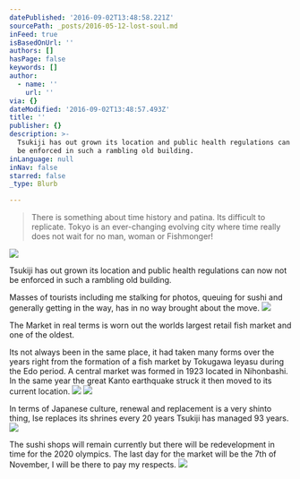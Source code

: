 ```yaml
---
datePublished: '2016-09-02T13:48:58.221Z'
sourcePath: _posts/2016-05-12-lost-soul.md
inFeed: true
isBasedOnUrl: ''
authors: []
hasPage: false
keywords: []
author:
  - name: ''
    url: ''
via: {}
dateModified: '2016-09-02T13:48:57.493Z'
title: ''
publisher: {}
description: >-
  Tsukiji has out grown its location and public health regulations can now not
  be enforced in such a rambling old building.
inLanguage: null
inNav: false
starred: false
_type: Blurb

---
```

> There is something about time history and patina. Its difficult to replicate. Tokyo is an ever-changing evolving city where time really does not wait for no man, woman or Fishmonger!

![](https://s3-us-west-2.amazonaws.com/the-grid-img/p/7fbe217e3d4aad7de87de3497f0eddea2c8cfff6.jpg)

Tsukiji has out grown its location and public health regulations can now not be enforced in such a rambling old building.

Masses of tourists including me stalking for photos, queuing for sushi and generally getting in the way, has in no way brought about the move.
![](https://s3-us-west-2.amazonaws.com/the-grid-img/p/439bf39ed06fa508fc91c4a3409be8dded8215a3.jpg)

The Market in real terms is worn out the worlds largest retail fish market and one of the oldest.

Its not always been in the same place, it had taken many forms over the years right from the formation of a fish market by Tokugawa Ieyasu during the Edo period. A central market was formed in 1923 located in Nihonbashi. In the same year the great Kanto earthquake struck it then moved to its current location.
![](https://s3-us-west-2.amazonaws.com/the-grid-img/p/4b6e5837e45487521b30a9bce365d273c298fcc4.jpg)
![](https://the-grid-user-content.s3-us-west-2.amazonaws.com/b64344ef-2c1f-4468-89f6-f0f8f6358add.jpg)

In terms of Japanese culture, renewal and replacement is a very shinto thing, Ise replaces its shrines every 20 years Tsukiji has managed 93 years.
![](https://s3-us-west-2.amazonaws.com/the-grid-img/p/acd3635d96377dbc4ab50c03650137726a7f2f85.jpg)

The sushi shops will remain currently but there will be redevelopment in time for the 2020 olympics. The last day for the market will be the 7th of November, I will be there to pay my respects.
![](https://s3-us-west-2.amazonaws.com/the-grid-img/p/3245ce17170c2fd9dba00653c2b4621dbfce667d.jpg)